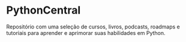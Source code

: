 # PythonCentral
Repositório com uma seleção de cursos, livros, podcasts, roadmaps e tutoriais para aprender e aprimorar suas habilidades em Python.

